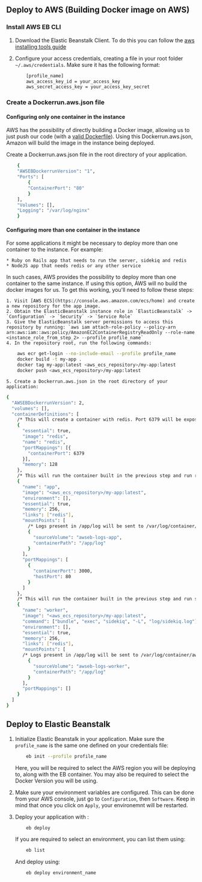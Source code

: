 ## Deploy to AWS (Building Docker image on AWS)

### Install AWS EB CLI

1. Download the Elastic Beanstalk Client. To do this you can follow the [aws installing tools guide](https://github.com/Wolox/tech-guides/blob/master/infrastructure/docs/aws/docs/aws-eb-deploy.md#installing-the-tools)

2. Configure your access credentials, creating a file in your root folder `~/.aws/credentials`. Make sure it has the following format:
    ```bash
        [profile_name]
        aws_access_key_id = your_access_key
        aws_secret_access_key = your_access_key_secret
    ```

### Create a Dockerrun.aws.json file

#### Configuring only one container in the instance

AWS has the possibility of directly building a Docker image, allowing us to just push our code (with a [valid Dockerfile](https://docs.aws.amazon.com/elasticbeanstalk/latest/dg/create_deploy_docker_image.html#create_deploy_docker_image_dockerfile)). Using this Dockerrun.aws.json, Amazon will build the image in the instance being deployed.

Create a Dockerrun.aws.json file in the root directory of your application.

```bash
    {
    "AWSEBDockerrunVersion": "1",
    "Ports": [
        {
        "ContainerPort": "80"
        }
    ],
    "Volumes": [],
    "Logging": "/var/log/nginx"
    }
```

#### Configuring more than one container in the instance

For some applications it might be necessary to deploy more than one container to the instance. For example:

    * Ruby on Rails app that needs to run the server, sidekiq and redis
    * NodeJS app that needs redis or any other service

In such cases, AWS provides the possibility to deploy more than one container to the same instance. If using this option, AWS will no build the docker images for us. To get this working, you'll need to follow these steps:

    1. Visit [AWS ECS](https://console.aws.amazon.com/ecs/home) and create a new repository for the app image.
    2. Obtain the ElasticBeanstalk instance role in `ElasticBeanstalk` -> `Configuration` -> `Security` -> `Service Role`
    3. Give the ElasticBeanstalk server permissions to access this repository by running: `aws iam attach-role-policy --policy-arn arn:aws:iam::aws:policy/AmazonEC2ContainerRegistryReadOnly --role-name <instance_role_from_step_2> --profile profile_name`
    4. In the repository root, run the following commands:

```bash
    aws ecr get-login --no-include-email --profile profile_name
    docker build -t my-app .
    docker tag my-app:latest <aws_ecs_repository>/my-app:latest
    docker push <aws_ecs_repository>/my-app:latest
```

    5. Create a Dockerrun.aws.json in the root directory of your application:

```bash
{
  "AWSEBDockerrunVersion": 2,
  "volumes": [],
  "containerDefinitions": [
    /* This will create a container with redis. Port 6379 will be exposed outside the container */
    {
      "essential": true, 
      "image": "redis", 
      "name": "redis", 
      "portMappings": [{
        "containerPort": 6379
      }],
      "memory": 128
    },
    /* This will run the container built in the previous step and run rails server, link redis to it and expose port 3000 through port 80. */
    {
      "name": "app",
      "image": "<aws_ecs_repository>/my-app:latest",
      "environment": [],
      "essential": true,
      "memory": 256,
      "links": ["redis"],
      "mountPoints": [
        /* Logs present in /app/log will be sent to /var/log/container/awseb-logs-app in host computer */
        {
          "sourceVolume": "awseb-logs-app",
          "containerPath": "/app/log"
        }
      ],
      "portMappings": [
        {
          "containerPort": 3000,
          "hostPort": 80
        }
      ]
    },
    /* This will run the container built in the previous step and run sidekiq, link redis to it and expose port 3000 through port 80. */
    {
      "name": "worker",
      "image": "<aws_ecs_repository>/my-app:latest",
      "command": ["bundle", "exec", "sidekiq", "-L", "log/sidekiq.log"],
      "environment": [],
      "essential": true,
      "memory": 256,
      "links": ["redis"],
      "mountPoints": [
      /* Logs present in /app/log will be sent to /var/log/container/awseb-logs-worker in host computer */
        {
          "sourceVolume": "awseb-logs-worker",
          "containerPath": "/app/log"
        }
      ],
      "portMappings": []
    }
  ]
}
```

## Deploy to Elastic Beanstalk

1. Initialize Elastic Beanstalk in your application. Make sure the ```profile_name``` is the same one defined on your credentials file:
    ```bash
        eb init --profile profile_name
    ```
    Here, you will be required to select the AWS region you will be deploying to, along with the EB container. You may also be required to select the Docker Version you will be using. 

2. Make sure your environment variables are configured. This can be done from your AWS console, just go to ```Configuration```, then ```Software```. Keep in mind that once you click on ```Apply```, your environemnt will be restarted.

3. Deploy your application with :
    ```bash
        eb deploy
    ```

    If you are required to select an environment, you can list them using:
    ```bash
        eb list
    ```

    And deploy using:
    ```bash
        eb deploy environment_name
    ```
